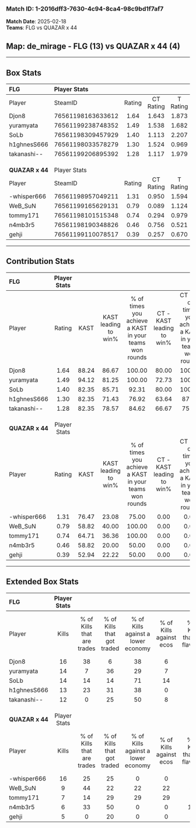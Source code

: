 ### Match ID: 1-2016dff3-7630-4c94-8ca4-98c9bd1f7af7  
**Match Date**: 2025-02-18  
**Teams**: FLG vs QUAZAR x 44  

## **Map**: de_mirage - FLG (13) vs QUAZAR x 44 (4)  
---  

## Box Stats  

| **FLG**         | Player Stats      |        |           |          |       |       |       |         |        |      |     |
| :- | :- | :-: | :-: | :-: | :-: | :-: | :-: | :-: | :-: | :-: | :-: |
| Player          | SteamID           | Rating | CT Rating | T Rating | KAST  |  ADR  | Kills | Assists | Deaths | K/D  | HS% |
| Djon8           | 76561198163633612 |  1.64  |   1.643   |  1.873   | 88.24 | 112.2 |  16   |    8    |   9    | 1.78 | 56  |
| yuramyata       | 76561199238748352 |  1.49  |   1.538   |  1.682   | 94.12 | 65.1  |  14   |    1    |   6    | 2.33 | 21  |
| SoLb            | 76561198309457929 |  1.40  |   1.113   |  2.207   | 82.35 | 81.9  |  14   |    3    |   8    | 1.75 | 57  |
| h1ghnesS666     | 76561198033578279 |  1.30  |   1.524   |  0.969   | 82.35 | 64.8  |  13   |    3    |   8    | 1.63 | 30  |
| takanashi--     | 76561199206895392 |  1.28  |   1.117   |  1.979   | 82.35 | 106.0 |  12   |    7    |   12   | 1.00 | 58  |
|                 |                   |        |           |          |       |       |       |         |        |      |     |
|                 |                   |        |           |          |       |       |       |         |        |      |     |
|                 |                   |        |           |          |       |       |       |         |        |      |     |
| **QUAZAR x 44** | Player Stats      |        |           |          |       |       |       |         |        |      |     |
| Player          | SteamID           | Rating | CT Rating | T Rating | KAST  |  ADR  | Kills | Assists | Deaths | K/D  | HS% |
| -whisper666     | 76561198957049211 |  1.31  |   0.950   |  1.594   | 76.47 | 85.9  |  16   |    1    |   13   | 1.23 | 56  |
| WeB_SuN         | 76561199165629131 |  0.79  |   0.089   |  1.124   | 58.82 | 61.7  |   9   |    3    |   12   | 0.75 | 33  |
| tommy171        | 76561198101515348 |  0.74  |   0.294   |  0.979   | 64.71 | 58.5  |   7   |    7    |   12   | 0.58 | 28  |
| n4mb3r5         | 76561198190348826 |  0.46  |   0.756   |  0.521   | 58.82 | 39.7  |   6   |    2    |   15   | 0.40 | 50  |
| gehji           | 76561199110078517 |  0.39  |   0.257   |  0.670   | 52.94 | 59.9  |   5   |    5    |   17   | 0.29 | 80  |
---  

## Contribution Stats  

| **FLG**         | Player Stats |       |                      |                                                        |                           |                                                             |                          |                                                            |
| :- | :-: | :-: | :-: | :-: | :-: | :-: | :-: | :-: |
| Player          |    Rating    | KAST  | KAST leading to win% | % of times you achieve a KAST in your teams won rounds | CT - KAST leading to win% | CT - % of times you achieve a KAST in your teams won rounds | T - KAST leading to win% | T - % of times you achieve a KAST in your teams won rounds |
| Djon8           |     1.64     | 88.24 |        86.67         |                         100.00                         |           80.00           |                           100.00                            |          100.00          |                           100.00                           |
| yuramyata       |     1.49     | 94.12 |        81.25         |                         100.00                         |           72.73           |                           100.00                            |          100.00          |                           100.00                           |
| SoLb            |     1.40     | 82.35 |        85.71         |                         92.31                          |           80.00           |                           100.00                            |          100.00          |                           80.00                            |
| h1ghnesS666     |     1.30     | 82.35 |        71.43         |                         76.92                          |           63.64           |                            87.50                            |          100.00          |                           60.00                            |
| takanashi--     |     1.28     | 82.35 |        78.57         |                         84.62                          |           66.67           |                            75.00                            |          100.00          |                           100.00                           |
|                 |              |       |                      |                                                        |                           |                                                             |                          |                                                            |
|                 |              |       |                      |                                                        |                           |                                                             |                          |                                                            |
|                 |              |       |                      |                                                        |                           |                                                             |                          |                                                            |
| **QUAZAR x 44** | Player Stats |       |                      |                                                        |                           |                                                             |                          |                                                            |
| Player          |    Rating    | KAST  | KAST leading to win% | % of times you achieve a KAST in your teams won rounds | CT - KAST leading to win% | CT - % of times you achieve a KAST in your teams won rounds | T - KAST leading to win% | T - % of times you achieve a KAST in your teams won rounds |
| -whisper666     |     1.31     | 76.47 |        23.08         |                         75.00                          |           0.00            |                            0.00                             |          30.00           |                           75.00                            |
| WeB_SuN         |     0.79     | 58.82 |        40.00         |                         100.00                         |           0.00            |                            0.00                             |          44.44           |                           100.00                           |
| tommy171        |     0.74     | 64.71 |        36.36         |                         100.00                         |           0.00            |                            0.00                             |          50.00           |                           100.00                           |
| n4mb3r5         |     0.46     | 58.82 |        20.00         |                         50.00                          |           0.00            |                            0.00                             |          28.57           |                           50.00                            |
| gehji           |     0.39     | 52.94 |        22.22         |                         50.00                          |           0.00            |                            0.00                             |          28.57           |                           50.00                            |
---  

## Extended Box Stats  

| **FLG**         | Player Stats |                            |                            |                                    |                         |                              |                                 |        |                             |                                     |                          |                               |                            |
| :- | :-: | :-: | :-: | :-: | :-: | :-: | :-: | :-: | :-: | :-: | :-: | :-: | :-: |
| Player          |    Kills     | % of Kills that are trades | % of Kills that got traded | % of Kills against a lower economy | % of Kills against ecos | % of Kills that are flawless | % of Kills that are close duels | Deaths | % of Deaths that get traded | % of Deaths against a lower economy | % of Deaths against ecos | % of Deaths that are flawless | % of Deaths that are close |
| Djon8           |      16      |             38             |             6              |                 38                 |            6            |              50              |               13                |   9    |             22              |                 33                  |            0             |              44               |             0              |
| yuramyata       |      14      |             7              |             36             |                 29                 |            7            |              86              |                0                |   6    |             50              |                 17                  |            0             |              83               |             0              |
| SoLb            |      14      |             14             |             14             |                 71                 |           14            |              57              |                7                |   8    |             25              |                 13                  |            0             |              88               |             0              |
| h1ghnesS666     |      13      |             23             |             31             |                 38                 |            0            |              85              |                0                |   8    |             25              |                 38                  |            0             |              63               |             0              |
| takanashi--     |      12      |             0              |             25             |                 50                 |            8            |              50              |                0                |   12   |             25              |                 42                  |            8             |              58               |             25             |
|                 |              |                            |                            |                                    |                         |                              |                                 |        |                             |                                     |                          |                               |                            |
|                 |              |                            |                            |                                    |                         |                              |                                 |        |                             |                                     |                          |                               |                            |
|                 |              |                            |                            |                                    |                         |                              |                                 |        |                             |                                     |                          |                               |                            |
| **QUAZAR x 44** | Player Stats |                            |                            |                                    |                         |                              |                                 |        |                             |                                     |                          |                               |                            |
| Player          |    Kills     | % of Kills that are trades | % of Kills that got traded | % of Kills against a lower economy | % of Kills against ecos | % of Kills that are flawless | % of Kills that are close duels | Deaths | % of Deaths that get traded | % of Deaths against a lower economy | % of Deaths against ecos | % of Deaths that are flawless | % of Deaths that are close |
| -whisper666     |      16      |             25             |             25             |                 0                  |            0            |              63              |                6                |   13   |             31              |                  8                  |            8             |              77               |             0              |
| WeB_SuN         |      9       |             44             |             22             |                 22                 |           22            |              44              |               11                |   12   |              8              |                  0                  |            0             |              50               |             0              |
| tommy171        |      7       |             14             |             29             |                 29                 |           29            |              71              |                0                |   12   |              8              |                  0                  |            0             |              75               |             8              |
| n4mb3r5         |      6       |             33             |             50             |                 0                  |            0            |             100              |                0                |   15   |             27              |                  7                  |            7             |              67               |             7              |
| gehji           |      5       |             0              |             20             |                 0                  |            0            |              40              |               20                |   17   |             29              |                  6                  |            6             |              65               |             6              |
